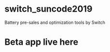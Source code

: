 # switch_suncode2019
Battery pre-sales and optimization tools by Switch
# Beta app live here 
[switch]: https://play.google.com/store/apps/details?id=io.energysaving
